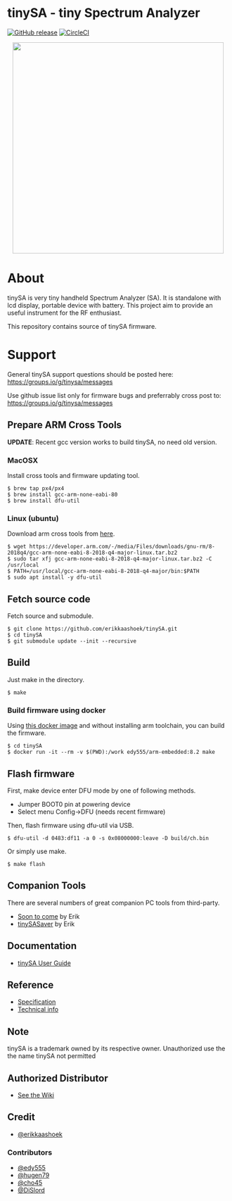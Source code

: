 tinySA - tiny Spectrum Analyzer
==========================================================

[![GitHub release](http://img.shields.io/github/release/erikkaashoek/tinySA.svg?style=flat)][release]
[![CircleCI](https://circleci.com/gh/erikkaashoek/tinySA.svg?style=shield)](https://circleci.com/gh/erikkaashoek/tinySA)

[release]: https://github.com/erikkaashoek/tinySA/releases

<div align="center">
<img src="/doc/tinySA.jpg" width="480px">
</div>

# About

tinySA is very tiny handheld Spectrum Analyzer (SA). It is
standalone with lcd display, portable device with battery. This
project aim to provide an useful instrument for the RF 
enthusiast.

This repository contains source of tinySA firmware.

# Support

General tinySA support questions should be posted here: https://groups.io/g/tinysa/messages

Use github issue list only for firmware bugs and preferrably cross post to: https://groups.io/g/tinysa/messages

## Prepare ARM Cross Tools

**UPDATE**: Recent gcc version works to build tinySA, no need old version.

### MacOSX

Install cross tools and firmware updating tool.

    $ brew tap px4/px4
    $ brew install gcc-arm-none-eabi-80
    $ brew install dfu-util

### Linux (ubuntu)

Download arm cross tools from [here](https://developer.arm.com/tools-and-software/open-source-software/developer-tools/gnu-toolchain/gnu-rm/downloads).

    $ wget https://developer.arm.com/-/media/Files/downloads/gnu-rm/8-2018q4/gcc-arm-none-eabi-8-2018-q4-major-linux.tar.bz2
    $ sudo tar xfj gcc-arm-none-eabi-8-2018-q4-major-linux.tar.bz2 -C /usr/local
    $ PATH=/usr/local/gcc-arm-none-eabi-8-2018-q4-major/bin:$PATH
    $ sudo apt install -y dfu-util

## Fetch source code

Fetch source and submodule.

    $ git clone https://github.com/erikkaashoek/tinySA.git
    $ cd tinySA
    $ git submodule update --init --recursive

## Build

Just make in the directory.

    $ make

### Build firmware using docker

Using [this docker image](https://hub.docker.com/r/edy555/arm-embedded) and without installing arm toolchain, you can build the firmware.

    $ cd tinySA
    $ docker run -it --rm -v $(PWD):/work edy555/arm-embedded:8.2 make

## Flash firmware

First, make device enter DFU mode by one of following methods.

* Jumper BOOT0 pin at powering device
* Select menu Config->DFU (needs recent firmware)

Then, flash firmware using dfu-util via USB.

    $ dfu-util -d 0483:df11 -a 0 -s 0x08000000:leave -D build/ch.bin

Or simply use make.

    $ make flash

## Companion Tools

There are several numbers of great companion PC tools from third-party.

* [Soon to come](https://github.com/erikkaashoek/tinySA-Win) by Erik
* [tinySASaver](https://github.com/erikkaashoek/tinySA-saver) by Erik

## Documentation

* [tinySA User Guide](https://tinySA.org/wiki/)

## Reference

* [Specification](https://tinysa.org/wiki/pmwiki.php?n=Main.Specification)
* [Technical info](https://tinysa.org/wiki/pmwiki.php?n=Main.TechnicalDescription)

## Note

tinySA is a trademark owned by its respective owner. Unauthorized use the the name tinySA not permitted

## Authorized Distributor

* [See the Wiki](https://tinysa.org/wiki/pmwiki.php?n=Main.Buying)

## Credit

* [@erikkaashoek](https://github.com/erikkaashoek)

### Contributors

* [@edy555](https://github.com/edy555)
* [@hugen79](https://github.com/hugen79)
* [@cho45](https://github.com/cho45)
* [@DiSlord](https://github.com/DiSlord/)
